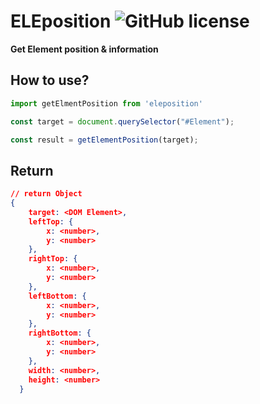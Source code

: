 # ELEposition ![GitHub license](https://camo.githubusercontent.com/890acbdcb87868b382af9a4b1fac507b9659d9bf/68747470733a2f2f696d672e736869656c64732e696f2f62616467652f6c6963656e73652d4d49542d626c75652e737667)

**Get Element position & information**





## How to use?

```javascript
import getElmentPosition from 'eleposition'

const target = document.querySelector("#Element");

const result = getElementPosition(target);
```





## Return 

```json
// return Object
{
    target: <DOM Element>,
    leftTop: {
        x: <number>,
        y: <number>
    },
    rightTop: {
        x: <number>,
        y: <number>
    },
    leftBottom: {
        x: <number>,
        y: <number>
    },
    rightBottom: {
        x: <number>,
        y: <number>
    },
    width: <number>,
    height: <number>
  }
```

